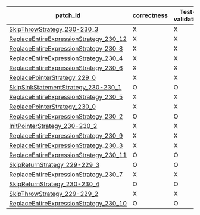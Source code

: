  | patch_id |correctness |Test-validation |NPEX-validation |
 |--- | --- | --- | --- | 
 | [SkipThrowStrategy_230-230_3](./patches/SkipThrowStrategy_230-230_3/patch.java#L238) | X | X | X | 
 | [ReplaceEntireExpressionStrategy_230_12](./patches/ReplaceEntireExpressionStrategy_230_12/patch.java#L238) | X | X | X | 
 | [ReplaceEntireExpressionStrategy_230_8](./patches/ReplaceEntireExpressionStrategy_230_8/patch.java#L238) | X | X | X | 
 | [ReplaceEntireExpressionStrategy_230_4](./patches/ReplaceEntireExpressionStrategy_230_4/patch.java#L238) | X | X | X | 
 | [ReplaceEntireExpressionStrategy_230_6](./patches/ReplaceEntireExpressionStrategy_230_6/patch.java#L238) | X | X | X | 
 | [ReplacePointerStrategy_229_0](./patches/ReplacePointerStrategy_229_0/patch.java#L237) | X | X | X | 
 | [SkipSinkStatementStrategy_230-230_1](./patches/SkipSinkStatementStrategy_230-230_1/patch.java#L238) | O | O | O | 
 | [ReplaceEntireExpressionStrategy_230_5](./patches/ReplaceEntireExpressionStrategy_230_5/patch.java#L238) | X | X | X | 
 | [ReplacePointerStrategy_230_0](./patches/ReplacePointerStrategy_230_0/patch.java#L238) | X | X | X | 
 | [ReplaceEntireExpressionStrategy_230_2](./patches/ReplaceEntireExpressionStrategy_230_2/patch.java#L238) | O | O | X | 
 | [InitPointerStrategy_230-230_2](./patches/InitPointerStrategy_230-230_2/patch.java#L238) | X | X | X | 
 | [ReplaceEntireExpressionStrategy_230_9](./patches/ReplaceEntireExpressionStrategy_230_9/patch.java#L238) | X | X | X | 
 | [ReplaceEntireExpressionStrategy_230_3](./patches/ReplaceEntireExpressionStrategy_230_3/patch.java#L238) | X | X | X | 
 | [ReplaceEntireExpressionStrategy_230_11](./patches/ReplaceEntireExpressionStrategy_230_11/patch.java#L238) | O | O | O | 
 | [SkipReturnStrategy_229-229_3](./patches/SkipReturnStrategy_229-229_3/patch.java#L237) | O | O | O | 
 | [ReplaceEntireExpressionStrategy_230_7](./patches/ReplaceEntireExpressionStrategy_230_7/patch.java#L238) | X | X | X | 
 | [SkipReturnStrategy_230-230_4](./patches/SkipReturnStrategy_230-230_4/patch.java#L238) | O | O | O | 
 | [SkipThrowStrategy_229-229_2](./patches/SkipThrowStrategy_229-229_2/patch.java#L237) | X | X | X | 
 | [ReplaceEntireExpressionStrategy_230_10](./patches/ReplaceEntireExpressionStrategy_230_10/patch.java#L238) | O | O | X | 
